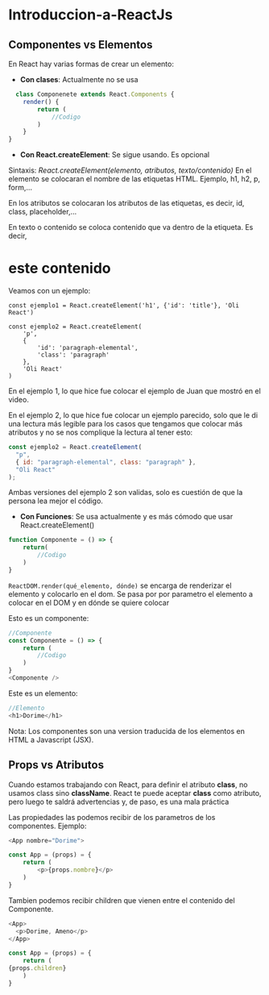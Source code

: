 # Introduccion-a-ReactJs

## Componentes vs Elementos

En React hay varias formas de crear un elemento:

- **Con clases**: Actualmente no se usa

```js
  class Componenete extends React.Components {
	render() {
		return (
			//Codigo
		)
	}
}
```

- **Con React.createElement**: Se sigue usando. Es opcional

Sintaxis: _React.createElement(elemento, atributos, texto/contenido)_
En el elemento se colocaran el nombre de las etiquetas HTML. Ejemplo, h1, h2, p, form,…

En los atributos se colocaran los atributos de las etiquetas, es decir, id, class, placeholder,…

En texto o contenido se coloca contenido que va dentro de la etiqueta. Es decir, <h1>este contenido</h1>

Veamos con un ejemplo:

```Js
const ejemplo1 = React.createElement('h1', {'id': 'title'}, 'Oli React')

const ejemplo2 = React.createElement(
	'p',
	{
		'id': 'paragraph-elemental',
		'class': 'paragraph'
	},
	'Oli React'
)
```

En el ejemplo 1, lo que hice fue colocar el ejemplo de Juan que mostró en el video.

En el ejemplo 2, lo que hice fue colocar un ejemplo parecido, solo que le di una lectura más legible para los casos que tengamos que colocar más atributos y no se nos complique la lectura al tener esto:

```js
const ejemplo2 = React.createElement(
  "p",
  { id: "paragraph-elemental", class: "paragraph" },
  "Oli React"
);
```

Ambas versiones del ejemplo 2 son validas, solo es cuestión de que la persona lea mejor el código.

- **Con Funciones**: Se usa actualmente y es más cómodo que usar React.createElement()

```js
function Componente = () => {
	return(
		//Codigo
	)
}
```

`ReactDOM.render(qué_elemento, dónde)` se encarga de renderizar el elemento y colocarlo en el dom. Se pasa por por parametro el elemento a colocar en el DOM y en dónde se quiere colocar

Esto es un componente:

```js
//Componente
const Componente = () => {
	return (
		//Codigo
	)
}
<Componente />
```

Este es un elemento:

```js
//Elemento
<h1>Dorime</h1>
```

Nota: Los componentes son una version traducida de los elementos en HTML a Javascript (JSX).

## Props vs Atributos

Cuando estamos trabajando con React, para definir el atributo **class**, no usamos class sino **className**. React te puede aceptar **class** como atributo, pero luego te saldrá advertencias y, de paso, es una mala práctica

Las propiedades las podemos recibir de los parametros de los componentes. Ejemplo:

```js
<App nombre="Dorime">
```

```js
const App = (props) = {
	return (
		<p>{props.nombre}</p>
	)
}
```

Tambien podemos recibir children que vienen entre el contenido del Componente.

```js
<App>
  <p>Dorime, Ameno</p>
</App>
```

```js
const App = (props) = {
	return (
{props.children}
	)
}
```
